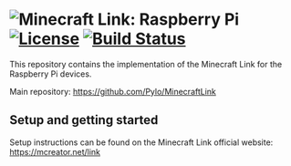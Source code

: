 # ![Minecraft Link](https://www.pylo.co/static/mcreator/link/link_small.png): Raspberry Pi [![License](https://img.shields.io/badge/License-Apache%202.0-blue.svg)](https://github.com/Pylo/MinecraftLinkRaspberryPi/blob/master/LICENSE) [![Build Status](https://travis-ci.com/Pylo/MinecraftLinkRaspberryPi.svg?branch=master)](https://travis-ci.com/Pylo/MinecraftLinkRaspberryPi)

This repository contains the implementation of the Minecraft Link for the Raspberry Pi devices.

Main repository: https://github.com/Pylo/MinecraftLink

## Setup and getting started

Setup instructions can be found on the Minecraft Link official website: https://mcreator.net/link
